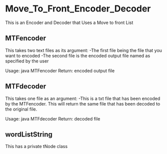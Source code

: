 # Move_To_Front_Encoder_Decoder
This is an Encoder and Decoder that Uses a Move to front List


MTFencoder
-----------
This takes two text files as its argument:
-The first file being the file that you want to encoded
-The second file is the encoded output file named as specified by the user

Usage:  java MTFencoder <filename> <output filename>
Return: encoded output file

MTFdecoder
-----------
This takes one file as an argument:
-This is a txt file that has been encoded by the MTFencoder. This will return the
same file that has been decoded to the original file.

Usage:  java MTFdecoder <filename to be decoded>
Return: decoded file

wordListString
---------------
This has a private tNode class
